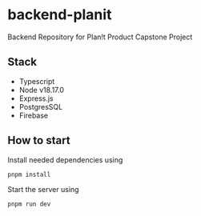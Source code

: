 # backend-planit
Backend Repository for Plan!t Product Capstone Project

## Stack 
- Typescript
- Node v18.17.0
- Express.js
- PostgresSQL
- Firebase

## How to start
Install needed dependencies using

```
pnpm install
```

Start the server using 
```
pnpm run dev
```
